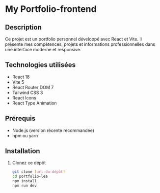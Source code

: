 # My Portfolio-frontend

## Description
Ce projet est un portfolio personnel développé avec React et Vite. Il présente mes compétences, projets et informations professionnelles dans une interface moderne et responsive.

## Technologies utilisées
- React 18
- Vite 5
- React Router DOM 7
- Tailwind CSS 3
- React Icons
- React Type Animation

## Prérequis
- Node.js (version récente recommandée)
- npm ou yarn

## Installation
1. Clonez ce dépôt
   ```bash
   git clone [url-du-dépôt]
   cd portfolio-lea
   npm install
   npm run dev
